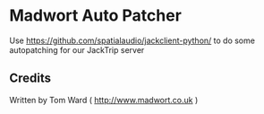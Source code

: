 # Madwort Auto Patcher

Use https://github.com/spatialaudio/jackclient-python/ to do some autopatching for our JackTrip server

## Credits

Written by Tom Ward ( http://www.madwort.co.uk )
